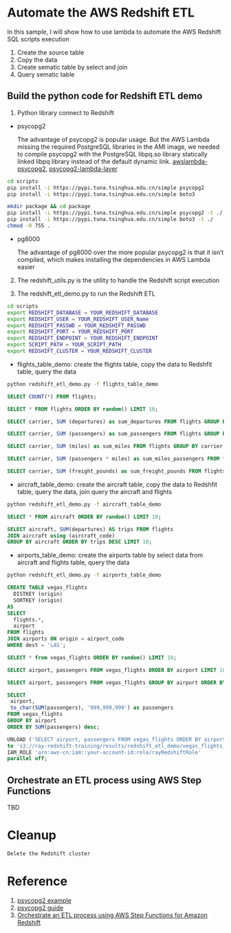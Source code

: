 # Automate the AWS Redshift ETL

In this sample, I will show how to use lambda to automate the AWS Redshift SQL scripts execution
1. Create the source table
2. Copy the data
3. Create sematic table by select and join
4. Query sematic table


## Build the python code for Redshift ETL demo

1. Python library connect to Redshift

- psycopg2

    The advantage of psycopg2 is popular usage. But the AWS Lambda missing the required PostgreSQL libraries in the AMI image, we needed to compile psycopg2 with the PostgreSQL libpq.so library statically linked libpq library instead of the default dynamic link. [awslambda-psycopg2](https://github.com/jkehler/awslambda-psycopg2), [psycopg2-lambda-layer](https://github.com/jetbridge/psycopg2-lambda-layer)

```bash
cd scripts
pip install -i https://pypi.tuna.tsinghua.edu.cn/simple psycopg2
pip install -i https://pypi.tuna.tsinghua.edu.cn/simple boto3

mkdir package && cd package
pip install -i https://pypi.tuna.tsinghua.edu.cn/simple psycopg2 -t ./
pip install -i https://pypi.tuna.tsinghua.edu.cn/simple boto3 -t ./
chmod -R 755 .
```

- pg8000

    The advantage of pg8000 over the more popular psycopg2 is that it isn’t compiled, which makes installing the dependencies in AWS Lambda easier

2. The redshift_utils.py is the utility to handle the Redshift script execution

3. The redshift_etl_demo.py to run the Redshift ETL

```bash
cd scripts
export REDSHIFT_DATABASE = YOUR_REDSHIFT_DATABASE
export REDSHIFT_USER = YOUR_REDSHIFT_USER_Name
export REDSHIFT_PASSWD = YOUR_REDSHIFT_PASSWD
export REDSHIFT_PORT = YOUR_REDSHIFT_PORT
export REDSHIFT_ENDPOINT = YOUR_REDSHIFT_ENDPOINT
export SCRIPT_PATH = YOUR_SCRIPT_PATH
export REDSHIFT_CLUSTER = YOUR_REDSHIFT_CLUSTER
```

- flights_table_demo: create the flights table, copy the data to Redshfit table, query the data

```bash
python redshift_etl_demo.py -f flights_table_demo
```

```sql
SELECT COUNT(*) FROM flights;

SELECT * FROM flights ORDER BY random() LIMIT 10;

SELECT carrier, SUM (departures) as sum_departures FROM flights GROUP BY carrier ORDER BY 2 DESC LIMIT 10;

SELECT carrier, SUM (passengers) as sum_passengers FROM flights GROUP BY carrier ORDER BY 2 DESC LIMIT 10;

SELECT carrier, SUM (miles) as sum_miles FROM flights GROUP BY carrier ORDER BY 2 DESC LIMIT 10;

SELECT carrier, SUM (passengers * miles) as sum_miles_passengers FROM flights GROUP BY carrier ORDER BY 2 DESC LIMIT 10;

SELECT carrier, SUM (freight_pounds) as sum_freight_pounds FROM flights GROUP BY carrier ORDER BY 2 DESC LIMIT 10;
```

- aircraft_table_demo: create the aircraft table, copy the data to Redshfit table, query the data, join query the aircraft and flights

```bash
python redshift_etl_demo.py -f aircraft_table_demo
```

```sql
SELECT * FROM aircraft ORDER BY random() LIMIT 10;

SELECT aircraft, SUM(departures) AS trips FROM flights
JOIN aircraft using (aircraft_code)
GROUP BY aircraft ORDER BY trips DESC LIMIT 10;
```

- airports_table_demo: create the airports table by select data from aircraft and flights table, query the data

```bash
python redshift_etl_demo.py -f airports_table_demo
```

```sql
CREATE TABLE vegas_flights
  DISTKEY (origin)
  SORTKEY (origin)
AS
SELECT
  flights.*,
  airport
FROM flights
JOIN airports ON origin = airport_code
WHERE dest = 'LAS';

SELECT * from vegas_flights ORDER BY random() LIMIT 10;

SELECT airport, passengers FROM vegas_flights ORDER BY airport LIMIT 10;

SELECT airport, passengers FROM vegas_flights GROUP BY airport ORDER BY SUM(passengers) desc LIMIT 10;

SELECT
 airport,
 to_char(SUM(passengers), '999,999,999') as passengers
FROM vegas_flights
GROUP BY airport
ORDER BY SUM(passengers) desc;

UNLOAD ('SELECT airport, passengers FROM vegas_flights ORDER BY airport')
to 's3://ray-redshift-training/results/redshift_etl_demo/vegas_flights_'
IAM_ROLE 'arn:aws-cn:iam::your-account-id:role/rayRedshiftRole'
parallel off;
```


## Orchestrate an ETL process using AWS Step Functions
TBD



# Cleanup
```bash
Delete the Redshift cluster
```


# Reference
1. [psycopg2 example](http://zetcode.com/python/psycopg2/)
2. [psycopg2 guide](https://www.psycopg.org/docs/cursor.html)
3. [Orchestrate an ETL process using AWS Step Functions for Amazon Redshift](https://aws.amazon.com/blogs/big-data/orchestrating-an-etl-process-using-aws-step-functions-for-amazon-redshift/)
